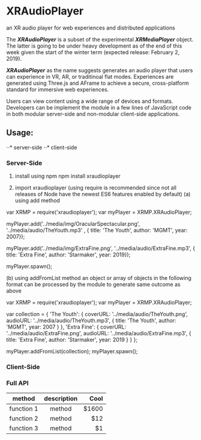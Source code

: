 # XRAudioPlayer

an XR audio player for web experiences and distributed applications

The **_XRAudioPlayer_** is a subset of the experimental **_XRMediaPlayer_** object. The latter is going to be under heavy development as of the end of this week given the start of the winter term (expected release: February 2, 2019).

**_XRAudioPlayer_** as the name suggests generates an audio player that users can experience in VR, AR, or traditinoal flat modes. Experiences are generated using Three.js and AFrame to achieve a secure, cross-platform standard for immersive web experiences.

Users can view content using a wide range of devices and formats. Developers can be implement the module in a few lines of JavaScript code in both modular server-side and non-modular client-side applications.

## Usage:
⋅⋅* server-side
⋅⋅* client-side

### Server-Side
1. install using npm
npm install xraudioplayer

2. import xraudioplayer (using require is recommended since not all releases of Node have the newest ES6 features enabled by default)
(a) using add method

var XRMP = require('xraudioplayer');
var myPlayer = XRMP.XRAudioPlayer;

myPlayer.add('../media/img/OracularSpectacular.png', '../media/audio/TheYouth.mp3' , { title: 'The Youth', author: 'MGMT', year: 2007});

myPlayer.add('../media/img/ExtraFine.png', '../media/audio/ExtraFine.mp3', { title: 'Extra Fine', author: 'Starmaker', year: 2019});

myPlayer.spawn();

(b) using addFromList method
an object or array of objects in the following format can be processed by the module to generate same outcome as above

var XRMP = require('xraudioplayer');
var myPlayer = XRMP.XRAudioPlayer;

var collection = {
    'The Youth': {
        coverURL: '../media/audio/TheYouth.png',
        audioURL: '../media/audio/TheYouth.mp3',
        {
            title: 'The Youth',
            author: 'MGMT',
            year: 2007
        }
    },
    'Extra Fine': {
        coverURL: '../media/audio/ExtraFine.png',
        audioURL: '../media/audio/ExtraFine.mp3',
        {
            title: 'Extra Fine',
            author: 'Starmaker',
            year: 2019
        }
    }
};

myPlayer.addFromList(collection);
myPlayer.spawn();


### Client-Side

### Full API


| method        | description   | Cool  |
| ------------- |:-------------:| -----:|
| function 1    | method        | $1600 |
| function 2    | method        |   $12 |
| function 3    | method        |    $1 |